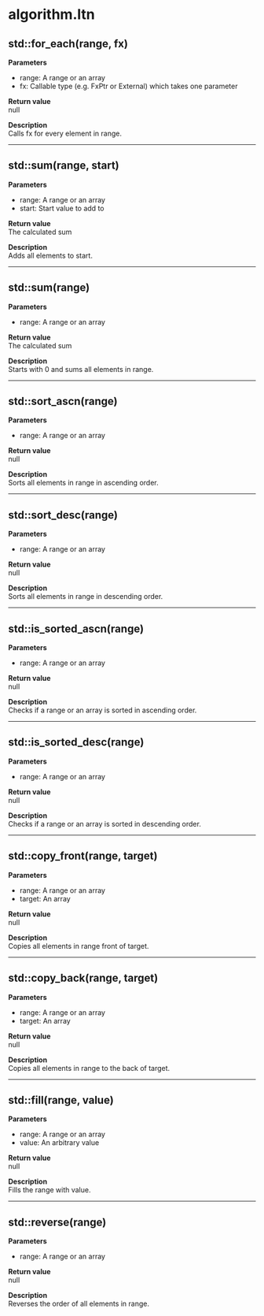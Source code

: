 # algorithm.ltn


## std::for_each(range, fx)
**Parameters**
* range: A range or an array
* fx: Callable type (e.g. FxPtr or External) which takes one parameter

**Return value**  
null  

**Description**  
Calls fx for every element in range.  

---



## std::sum(range, start)
**Parameters**
* range: A range or an array
* start: Start value to add to

**Return value**  
The calculated sum  

**Description**  
Adds all elements to start.  

---



## std::sum(range)
**Parameters**
* range: A range or an array

**Return value**  
The calculated sum  

**Description**  
Starts with 0 and sums all elements in range.  

---



## std::sort_ascn(range)
**Parameters**
* range: A range or an array

**Return value**  
null  

**Description**  
Sorts all elements in range in ascending order.  

---



## std::sort_desc(range)
**Parameters**
* range: A range or an array

**Return value**  
null  

**Description**  
Sorts all elements in range in descending order.  

---



## std::is_sorted_ascn(range)
**Parameters**
* range: A range or an array

**Return value**  
null

**Description**  
Checks if a range or an array is sorted in ascending order.

---



## std::is_sorted_desc(range)
**Parameters**
* range: A range or an array

**Return value**  
null

**Description**  
Checks if a range or an array is sorted in descending order.

---



## std::copy_front(range, target)
**Parameters**
* range: A range or an array
* target: An array

**Return value**  
null  

**Description**  
Copies all elements in range front of target.  

---



## std::copy_back(range, target)
**Parameters**
* range: A range or an array
* target: An array

**Return value**  
null  

**Description**  
Copies all elements in range to the back of target.  

---



## std::fill(range, value)
**Parameters**
* range: A range or an array
* value: An arbitrary value

**Return value**  
null  

**Description**  
Fills the range with value.

---



## std::reverse(range)
**Parameters**
* range: A range or an array

**Return value**  
null  

**Description**  
Reverses the order of all elements in range.
